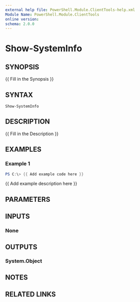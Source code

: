 ```yaml
---
external help file: PowerShell.Module.ClientTools-help.xml
Module Name: PowerShell.Module.ClientTools
online version:
schema: 2.0.0
---
```


# Show-SystemInfo

## SYNOPSIS
{{ Fill in the Synopsis }}

## SYNTAX

```
Show-SystemInfo
```

## DESCRIPTION
{{ Fill in the Description }}

## EXAMPLES

### Example 1
```powershell
PS C:\> {{ Add example code here }}
```

{{ Add example description here }}

## PARAMETERS

## INPUTS

### None

## OUTPUTS

### System.Object
## NOTES

## RELATED LINKS
